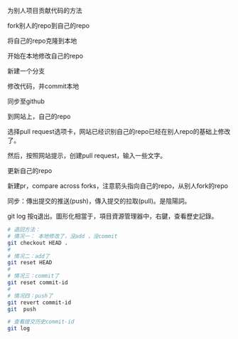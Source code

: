 为别人项目贡献代码的方法

fork别人的repo到自己的repo

将自己的repo克隆到本地

开始在本地修改自己的repo

新建一个分支

修改代码，并commit本地

同步至github

到网站上，自己的repo

选择pull request选项卡，网站已经识别自己的repo已经在别人repo的基础上修改了。

然后，按照网站提示，创建pull request，输入一些文字。

更新自己的repo

新建pr，compare across forks，注意箭头指向自己的repo，从别人fork的repo

同步：傳出提交的推送(push)，傳入提交的拉取(pull)。是陰陽詞。

git log 按q退出。圖形化相當于，項目資源管理器中，右鍵，查看歷史記錄。

```bash
# 退回方法：
# 情况一： 本地修改了，没add ，没commit
git checkout HEAD .
#
# 情况二：add了
git reset HEAD
#
# 情况三：commit了
git reset commit-id
#
# 情况四：push了
git revert commit-id 
git  push

# 查看提交历史commit-id
git log
```

### 




